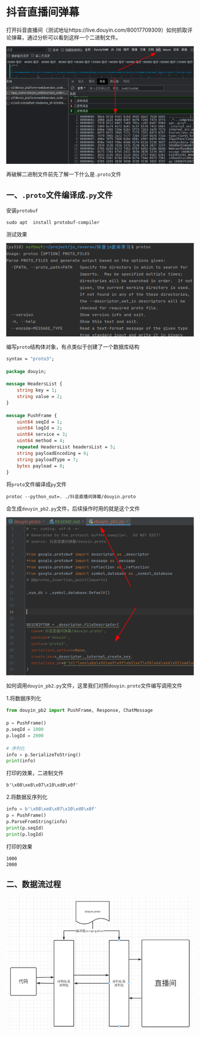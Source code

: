 # 抖音直播间弹幕

打开抖音直播间（测试地址https://live.douyin.com/80017709309）如何抓取评论弹幕，通过分析可以看到这样一个二进制文件。

![debugger](./img/4.png)

再破解二进制文件前先了解一下什么是`.proto`文件

## 一、`.proto`文件编译成`.py`文件

安装`protobuf`

    sudo apt  install protobuf-compiler

测试效果

![debugger](./img/1.png)

编写`proto`结构体对象，有点类似于创建了一个数据库结构

```proto
syntax = "proto3";

package douyin;

message HeadersList {
    string key = 1;
    string value = 2;
}

message PushFrame {
    uint64 seqId = 1;
    uint64 logId = 2;
    uint64 service = 3;
    uint64 method = 4;
    repeated HeadersList headersList = 5;
    string payloadEncoding = 6;
    string payloadType = 7;
    bytes payload = 8;
}
```

将`proto`文件编译成`py`文件

    protoc --python_out=. ./抖音直播间弹幕/douyin.proto

会生成`douyin_pb2.py`文件，后续操作时用的就是这个文件

![debugger](./img/2.png)

如何调用`douyin_pb2.py`文件，这里我们对照`douyin.proto`文件编写调用文件

1.将数据序列化

```python
from douyin_pb2 import PushFrame, Response, ChatMessage

p = PushFrame()
p.seqId = 1000
p.logId = 2000

# 序列化
info = p.SerializeToString()
print(info)
```

打印的效果，二进制文件

    b'\x08\xe8\x07\x10\xd0\x0f'

2.将数据反序列化

```python
info = b'\x08\xe8\x07\x10\xd0\x0f'
p = PushFrame()
p.ParseFromString(info)
print(p.seqId)
print(p.logId)
```

打印的效果

    1000
    2000

## 二、数据流过程

![debugger](./img/3.png)


